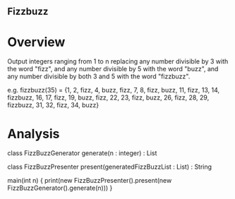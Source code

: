 ## Fizzbuzz

# Overview

Output integers ranging from 1 to n replacing any number divisible by 3 with the word "fizz", and any number divisible by 5 with the word "buzz", and any number divisible by both 3 and 5 with the word "fizzbuzz".

e.g.
fizzbuzz(35) = {1, 2, fizz, 4, buzz, fizz, 7, 8, fizz, buzz, 11, fizz, 13, 14, fizzbuzz, 16, 17, fizz, 19, buzz, fizz, 22, 23, fizz, buzz, 26, fizz, 28, 29, fizzbuzz, 31, 32, fizz, 34, buzz}

# Analysis

class FizzBuzzGenerator
    generate(n : integer) : List<String>

class FizzBuzzPresenter
    present(generatedFizzBuzzList : List<String>) : String

main(int n) {
    print(new FizzBuzzPresenter().present(new FizzBuzzGenerator().generate(n)))
}

